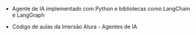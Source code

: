 * Agente de IA implementado com Python e bibliotecas como LangChain e LangGraph
  
* Código de aulas da Imersão Alura - Agentes de IA
